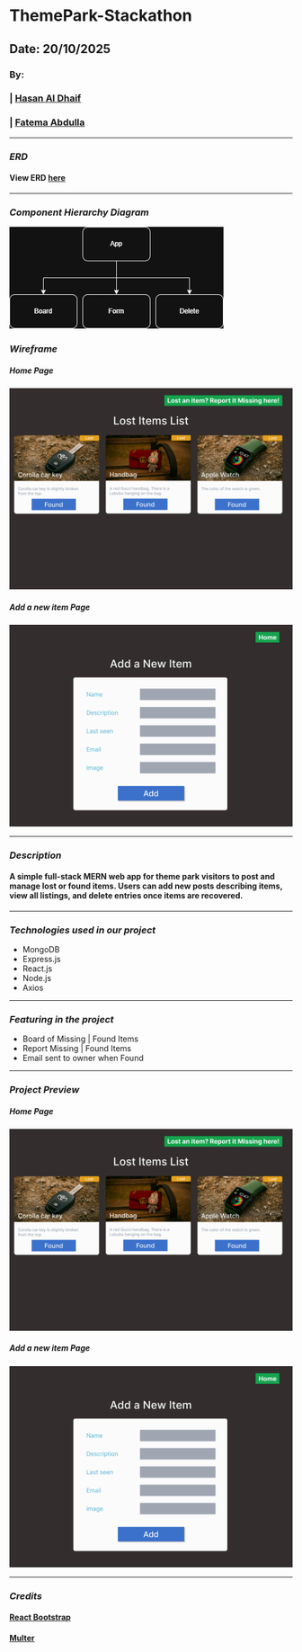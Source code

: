 # ThemePark-Stackathon

## Date: 20/10/2025

### By:

### | [Hasan Al Dhaif](https://github.com/izZERO)
### | [Fatema Abdulla](https://github.com/Fatema-Abdulla)
***
### ***ERD***
#### View ERD [here](https://lucid.app/lucidchart/ff3023cd-d98d-48c8-a6a4-d534bf7e0cac/edit?view_items=d.h1gfrxB4IE&page=0_0&invitationId=inv_bdab7c2e-6a40-45cf-b1d4-c25cc91007be)
***

### ***Component Hierarchy Diagram***
![Component Hierarchy Diagram](/public/Images/ThemePark-Stackathon.drawio.png)

### ***Wireframe***
##### Home Page
![Home Page](/public/Images/HomePage.png)
##### Add a new item Page
![Add a new item Page](/public/Images/Newitem.png)
***
### ***Description***

#### A simple full-stack MERN web app for theme park visitors to post and manage lost or found items. Users can add new posts describing items, view all listings, and delete entries once items are recovered.

***

### ***Technologies used in our project***
  * MongoDB
  * Express.js
  * React.js
  * Node.js
  * Axios

***

### ***Featuring in the project***

* Board of Missing | Found Items
* Report Missing | Found Items
* Email sent to owner when Found
***
### ***Project Preview***

##### Home Page
![Home Page](/public/Images/HomePage.png)
##### Add a new item Page
![Add a new item Page](/public/Images/Newitem.png)
***
### ***Credits***

#### [React Bootstrap](https://react-bootstrap.netlify.app/)
#### [Multer](https://multer.surge.sh/)
